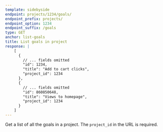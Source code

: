 ```yaml
---
template: sidebyside
endpoint: projects/1234/goals/
endpoint_prefix: projects/
endpoint_option: 1234
endpoint_suffix: /goals
type: GET
anchor: list-goals
title: List goals in project
response: |
    [
      {
        // ... fields omitted
        "id": 1234,
        "title": "Add to cart clicks",
        "project_id": 1234
      },
      {
        // ... fields omitted
        "id": 860850648,
        "title": "Views to homepage",
        "project_id": 1234
      }
    ]
---
```


Get a list of all the goals in a project. The `project_id` in the URL is required.
